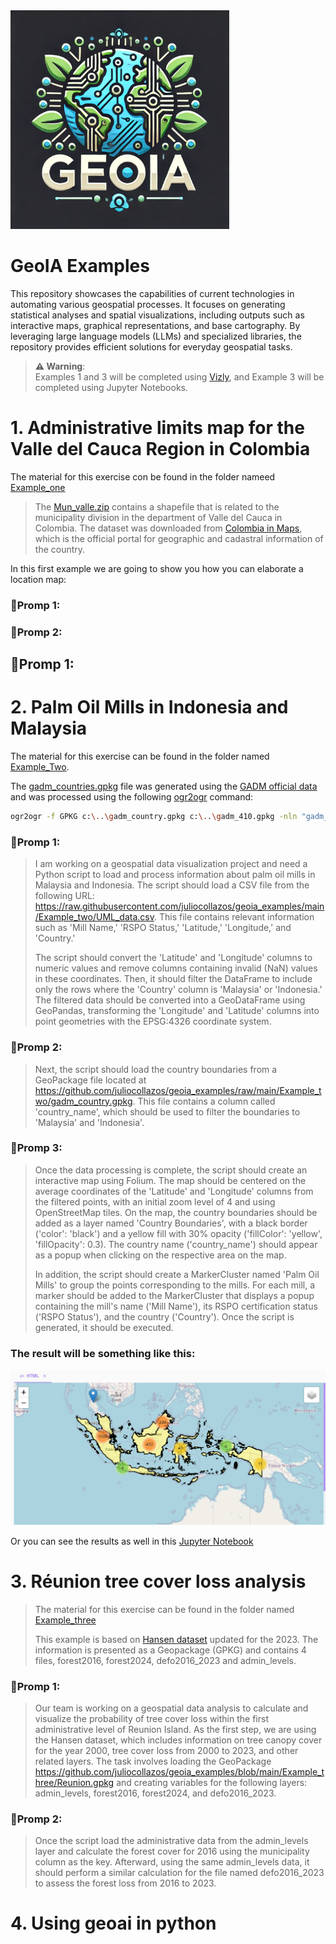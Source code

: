 <img src="./Data/logo.png" alt="Logo" width="350"/>

# GeoIA Examples

This repository showcases the capabilities of current technologies in automating various geospatial processes. It focuses on generating statistical analyses and spatial visualizations, including outputs such as interactive maps, graphical representations, and base cartography. By leveraging large language models (LLMs) and specialized libraries, the repository provides efficient solutions for everyday geospatial tasks.

> **⚠️ Warning**:  
> Examples 1 and 3 will be completed using [Vizly](https://vizly.fyi/app), and Example 3 will be completed using Jupyter Notebooks.

# 1. Administrative limits map for the Valle del Cauca Region in Colombia

The material for this exercise con be found in the folder nameed [Example_one](./Example_one)

> The [Mun_valle.zip](./Example_one/Mun_valle.zip) contains a shapefile that is related to the municipality division in the
> department of Valle del Cauca in Colombia. The dataset was downloaded from [Colombia in Maps](https://www.colombiaenmapas.gov.co/), 
> which is the official portal for geographic and cadastral information of the country. 

In this first example we are going to show you how you can elaborate a location map:


### **🚨Promp 1:**

### **🚨Promp 2:**

## **🚨Promp 1:**
 
# 2. Palm Oil Mills in Indonesia and Malaysia

The material for this exercise can be found in the folder named [Example_Two](./Example_two).

The [gadm_countries.gpkg](./Example_one/gadm_countries.gpkg) file was generated using the [GADM official data](https://gadm.org/download_world.html) and was processed using the following [ogr2ogr](https://gdal.org/programs/ogr2ogr.html) command:

```bash
ogr2ogr -f GPKG c:\..\gadm_country.gpkg c:\..\gadm_410.gpkg -nln "gadm_country" -nlt MULTIPOLYGON -dialect sqlite -sql "SELECT NAME_0 AS country_name, ST_SimplifyPreserveTopology(ST_Union(geom),0.05) AS geom FROM gadm_410 GROUP BY country_name" -explodecollections
```

### **🚨Promp 1:**
> I am working on a geospatial data visualization project and need a Python script to load and process information 
> about palm oil mills in Malaysia and Indonesia. The script should load a CSV file from the following 
> URL: https://raw.githubusercontent.com/juliocollazos/geoia_examples/main/Example_two/UML_data.csv. This file contains 
> relevant information such as 'Mill Name,' 'RSPO Status,' 'Latitude,' 'Longitude,' and 'Country.'
>
> The script should convert the 'Latitude' and 'Longitude' columns to numeric values and remove columns containing 
> invalid (NaN) values in these coordinates. Then, it should filter the DataFrame to include only the rows where the 
> 'Country' column is 'Malaysia' or 'Indonesia.' The filtered data should be converted into a GeoDataFrame using 
> GeoPandas, transforming the 'Longitude' and 'Latitude' columns into point geometries with the 
> EPSG:4326 coordinate system.
> 
### **🚨Promp 2:**
> Next, the script should load the country boundaries from a GeoPackage file located 
> at https://github.com/juliocollazos/geoia_examples/raw/main/Example_two/gadm_country.gpkg. 
> This file contains a column called 'country_name', which should be used to filter the boundaries to 'Malaysia' 
> and 'Indonesia'. 

### **🚨Promp 3:**
> Once the data processing is complete, the script should create an interactive map using Folium. 
> The map should be centered on the average coordinates of the 'Latitude' and 'Longitude' columns from the 
> filtered points, with an initial zoom level of 4 and using OpenStreetMap tiles. On the map, the country boundaries 
> should be added as a layer named 'Country Boundaries', with a black border ('color': 'black') and a yellow fill 
> with 30% opacity ('fillColor': 'yellow', 'fillOpacity': 0.3). The country name ('country_name') should appear as a 
> popup when clicking on the respective area on the map.
>
> In addition, the script should create a MarkerCluster named 'Palm Oil Mills' to group the points corresponding 
> to the mills. For each mill, a marker should be added to the MarkerCluster that displays a popup containing 
> the mill's name ('Mill Name'), its RSPO certification status ('RSPO Status'), and the country ('Country').
> Once the script is generated, it should be executed.

### The result will be something like this:
<img src="./Data/Ejemplo1.png" alt="Ejemplo1" width="800"/>

Or you can see the results as well in this [Jupyter Notebook](Example_two/Example_one.ipynb)

# 3. Réunion tree cover loss analysis

> The material for this exercise can be found in the folder named [Example_three](./Example_three)
>
> This example is based on [Hansen dataset](https://storage.googleapis.com/earthenginepartners-hansen/GFC-2023-v1.11/download.html) 
> updated for the 2023. The information is presented as a Geopackage (GPKG) and contains 4 files, forest2016, forest2024, defo2016_2023 and admin_levels.

### **🚨Promp 1:**
> Our team is working on a geospatial data analysis to calculate and visualize the probability of tree cover loss within the 
> first administrative level of Reunion Island. As the first step, we are using the Hansen dataset, which includes information 
> on tree canopy cover for the year 2000, tree cover loss from 2000 to 2023, and other related layers. The task involves loading 
> the GeoPackage https://github.com/juliocollazos/geoia_examples/blob/main/Example_three/Reunion.gpkg and creating variables for 
> the following layers: admin_levels, forest2016, forest2024, and defo2016_2023.

### **🚨Promp 2:**
> Once the script load the administrative data from the admin_levels layer and calculate the forest cover for 2016 using the 
> municipality column as the key. Afterward, using the same admin_levels data, it should perform a similar calculation for the 
> file named defo2016_2023 to assess the forest loss from 2016 to 2023.
> 

# 4. Using geoai in python
